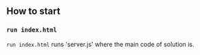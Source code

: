 
## How to start

### `run index.html`

`run index.html` runs 'server.js' where the main code of solution is.



